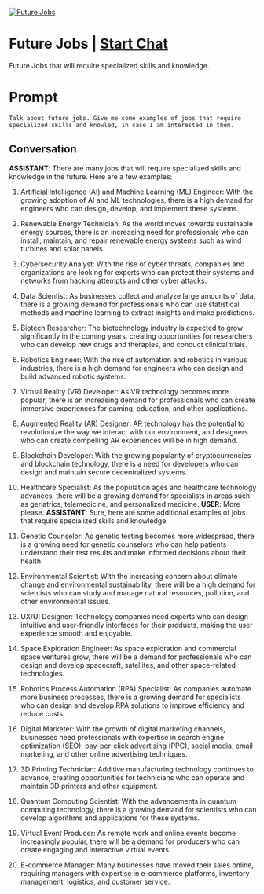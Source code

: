 
[![Future Jobs](https://flow-prompt-covers.s3.us-west-1.amazonaws.com/icon/minimalist/mini_9.png)](https://gptcall.net/chat.html?data=%7B%22contact%22%3A%7B%22id%22%3A%22ADGAFTiyDUxGYrZ_gWrTE%22%2C%22flow%22%3Atrue%7D%7D)
# Future Jobs | [Start Chat](https://gptcall.net/chat.html?data=%7B%22contact%22%3A%7B%22id%22%3A%22ADGAFTiyDUxGYrZ_gWrTE%22%2C%22flow%22%3Atrue%7D%7D)
Future Jobs that will require specialized skills and knowledge.

# Prompt

```
Talk about future jobs. Give me some examples of jobs that require specialized skills and knowled, in case I am interested in them.
```

## Conversation

**ASSISTANT**: There are many jobs that will require specialized skills and knowledge in the future. Here are a few examples:



1. Artificial Intelligence (AI) and Machine Learning (ML) Engineer: With the growing adoption of AI and ML technologies, there is a high demand for engineers who can design, develop, and implement these systems.



2. Renewable Energy Technician: As the world moves towards sustainable energy sources, there is an increasing need for professionals who can install, maintain, and repair renewable energy systems such as wind turbines and solar panels.



3. Cybersecurity Analyst: With the rise of cyber threats, companies and organizations are looking for experts who can protect their systems and networks from hacking attempts and other cyber attacks.



4. Data Scientist: As businesses collect and analyze large amounts of data, there is a growing demand for professionals who can use statistical methods and machine learning to extract insights and make predictions.



5. Biotech Researcher: The biotechnology industry is expected to grow significantly in the coming years, creating opportunities for researchers who can develop new drugs and therapies, and conduct clinical trials.



6. Robotics Engineer: With the rise of automation and robotics in various industries, there is a high demand for engineers who can design and build advanced robotic systems.



7. Virtual Reality (VR) Developer: As VR technology becomes more popular, there is an increasing demand for professionals who can create immersive experiences for gaming, education, and other applications.



8. Augmented Reality (AR) Designer: AR technology has the potential to revolutionize the way we interact with our environment, and designers who can create compelling AR experiences will be in high demand.



9. Blockchain Developer: With the growing popularity of cryptocurrencies and blockchain technology, there is a need for developers who can design and maintain secure decentralized systems.



10. Healthcare Specialist: As the population ages and healthcare technology advances, there will be a growing demand for specialists in areas such as geriatrics, telemedicine, and personalized medicine.
**USER**: More please.
**ASSISTANT**: Sure, here are some additional examples of jobs that require specialized skills and knowledge:



11. Genetic Counselor: As genetic testing becomes more widespread, there is a growing need for genetic counselors who can help patients understand their test results and make informed decisions about their health.



12. Environmental Scientist: With the increasing concern about climate change and environmental sustainability, there will be a high demand for scientists who can study and manage natural resources, pollution, and other environmental issues.



13. UX/UI Designer: Technology companies need experts who can design intuitive and user-friendly interfaces for their products, making the user experience smooth and enjoyable.



14. Space Exploration Engineer: As space exploration and commercial space ventures grow, there will be a demand for professionals who can design and develop spacecraft, satellites, and other space-related technologies.



15. Robotics Process Automation (RPA) Specialist: As companies automate more business processes, there is a growing demand for specialists who can design and develop RPA solutions to improve efficiency and reduce costs.



16. Digital Marketer: With the growth of digital marketing channels, businesses need professionals with expertise in search engine optimization (SEO), pay-per-click advertising (PPC), social media, email marketing, and other online advertising techniques.



17. 3D Printing Technician: Additive manufacturing technology continues to advance, creating opportunities for technicians who can operate and maintain 3D printers and other equipment.



18. Quantum Computing Scientist: With the advancements in quantum computing technology, there is a growing demand for scientists who can develop algorithms and applications for these systems.



19. Virtual Event Producer: As remote work and online events become increasingly popular, there will be a demand for producers who can create engaging and interactive virtual events.



20. E-commerce Manager: Many businesses have moved their sales online, requiring managers with expertise in e-commerce platforms, inventory management, logistics, and customer service.


